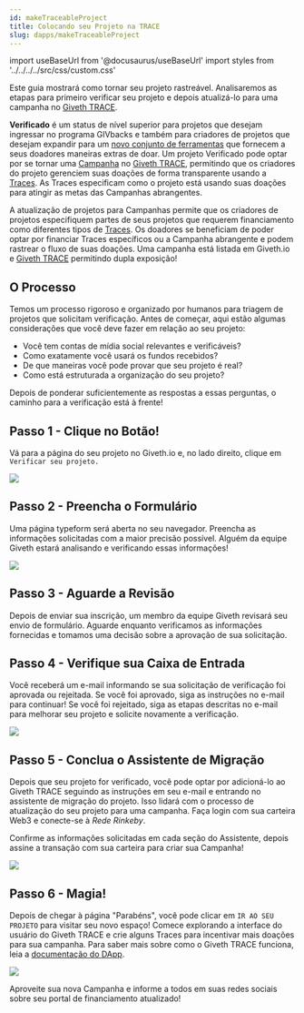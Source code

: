 ```yaml
---
id: makeTraceableProject
title: Colocando seu Projeto na TRACE
slug: dapps/makeTraceableProject
---
```

import useBaseUrl from '@docusaurus/useBaseUrl'
import styles from '../../../../src/css/custom.css'


Este guia mostrará como tornar seu projeto rastreável. Analisaremos as etapas para primeiro verificar seu projeto e depois atualizá-lo para uma campanha no [Giveth TRACE](https://trace.giveth.io/).

**Verificado** é um status de nível superior para projetos que desejam ingressar no programa GIVbacks e também para criadores de projetos que desejam expandir para um [novo conjunto de ferramentas](https://medium.com/giveth/giveth-trace-is-live-e91b0be1e1f6) que fornecem a seus doadores maneiras extras de doar. Um projeto Verificado pode optar por se tornar uma [Campanha](https://docs.giveth.io/dapps/entitiesAndRoles#campaigns) no [Giveth TRACE](https://trace.giveth.io/), permitindo que os criadores do projeto gerenciem suas doações de forma transparente usando a [Traces](https://docs.giveth.io/dapps/entitiesAndRoles#traces). As Traces especificam como o projeto está usando suas doações para atingir as metas das Campanhas abrangentes.

A atualização de projetos para Campanhas permite que os criadores de projetos especifiquem partes de seus projetos que requerem financiamento como diferentes tipos de [Traces](https://docs.giveth.io/dapps/entitiesAndRoles#traces). Os doadores se beneficiam de poder optar por financiar Traces específicos ou a Campanha abrangente e podem rastrear o fluxo de suas doações. Uma campanha está listada em Giveth.io e [Giveth TRACE](https://trace.giveth.io/) permitindo dupla exposição!

## O Processo

Temos um processo rigoroso e organizado por humanos para triagem de projetos que solicitam verificação. Antes de começar, aqui estão algumas considerações que você deve fazer em relação ao seu projeto:

- Você tem contas de mídia social relevantes e verificáveis?
- Como exatamente você usará os fundos recebidos?
- De que maneiras você pode provar que seu projeto é real?
- Como está estruturada a organização do seu projeto?

Depois de ponderar suficientemente as respostas a essas perguntas, o caminho para a verificação está à frente!

## Passo 1 - Clique no Botão!

Vá para a página do seu projeto no Giveth.io e, no lado direito, clique em `Verificar seu projeto.`

![](https://docs.giveth.io/img/content/givethio/clickButton.png)

## Passo 2 - Preencha o Formulário

Uma página typeform será aberta no seu navegador. Preencha as informações solicitadas com a maior precisão possível. Alguém da equipe Giveth estará analisando e verificando essas informações!

![](https://docs.giveth.io/img/content/givethio/verifiedTypeform.png)

## Passo 3 - Aguarde a Revisão

Depois de enviar sua inscrição, um membro da equipe Giveth revisará seu envio de formulário. Aguarde enquanto verificamos as informações fornecidas e tomamos uma decisão sobre a aprovação de sua solicitação.


## Passo 4 - Verifique sua Caixa de Entrada

Você receberá um e-mail informando se sua solicitação de verificação foi aprovada ou rejeitada. Se você foi aprovado, siga as instruções no e-mail para continuar! Se você foi rejeitado, siga as etapas descritas no e-mail para melhorar seu projeto e solicite novamente a verificação.

![](https://docs.giveth.io/img/content/givethio/verifiedEmail.jpg)

## Passo 5 - Conclua o Assistente de Migração

Depois que seu projeto for verificado, você pode optar por adicioná-lo ao Giveth TRACE seguindo as instruções em seu e-mail e entrando no assistente de migração do projeto. Isso lidará com o processo de atualização do seu projeto para uma campanha. Faça login com sua carteira Web3 e conecte-se à *Rede Rinkeby*.


Confirme as informações solicitadas em cada seção do Assistente, depois assine a transação com sua carteira para criar sua Campanha!


![](https://docs.giveth.io/img/content/givethio/verifiedWizard.png)

## Passo 6 - Magia!

Depois de chegar à página "Parabéns", você pode clicar em `IR AO SEU PROJETO` para visitar seu novo espaço! Comece explorando a interface do usuário do Giveth TRACE e crie alguns Traces para incentivar mais doações para sua campanha. Para saber mais sobre como o Giveth TRACE funciona, leia a [documentação do DApp](https://docs.giveth.io/dapps/introTrace).

![](https://docs.giveth.io/img/content/givethio/verifiedTraceCampaign.jpg)

Aproveite sua nova Campanha e informe a todos em suas redes sociais sobre seu portal de financiamento atualizado!














